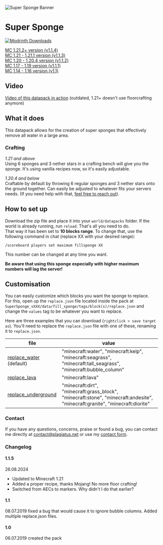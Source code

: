 ![Super Sponge Banner](https://raw.githubusercontent.com/Plagiatus/datapacks/master/super_sponge/banner.png "Super Sponge")

# Super Sponge

[![Modrinth Downloads](https://img.shields.io/modrinth/dt/super-sponge?style=for-the-badge&label=Modrinth%20Downloads&logo=modrinth&color=%231bd96a)](https://modrinth.com/datapack/super-sponge)

[MC 1.21.2+ version (v1.1.4)](https://github.com/Plagiatus/datapacks/raw/master/super_sponge/SuperSponge_v1.1.4.zip)  
[MC 1.21 - 1.21.1 version (v1.1.3)](https://github.com/Plagiatus/datapacks/raw/master/super_sponge/SuperSponge_v1.1.3.zip)  
[MC 1.20 - 1.20.4 version (v1.1.2)](https://github.com/Plagiatus/datapacks/raw/master/super_sponge/SuperSponge_v1.1.2.zip)   
[MC 1.17 - 1.19 version (v1.1.1)](https://github.com/Plagiatus/datapacks/raw/master/super_sponge/SuperSponge_v.1.1.1.zip)    
[MC 1.14 - 1.16 version (v1.1)](https://github.com/Plagiatus/datapacks/raw/master/super_sponge/SuperSponge_v.1.1.zip) 

## Video

[Video of this datapack in action](https://streamable.com/u9ux4) (outdated, 1.21+ doesn't use floorcrafting anymore)

## What it does

This datapack allows for the creation of super sponges that effectively remove all water in a large area.

### Crafting

_1.21 and above_  
Using 6 sponges and 3 nether stars in a crafting bench will give you the sponge. It's using vanilla recipes now, so it's easily adjustable.

_1.20.4 and below_  
Craftable by default by throwing 6 regular sponges and 3 nether stars onto the ground together. Can easily be adjusted to whatever fits your servers needs. (If you need help with that, [feel free to reach out](http://plagiatus.net/#contact)).

## How to set up

Download the zip file and place it into your `world/datapacks` folder. If the world is already running, run `reload`. That's all you need to do.  
That way it has been set to **10 blocks range**. To change that, use the following command in chat (replace XX with your desired range):

    /scoreboard players set maximum fillsponge XX

This number can be changed at any time you want.

**Be aware that using this sponge especially with higher maximum numbers will lag the server!**

## Customisation

You can easily customize which blocks you want the sponge to replace.  
For this, open up the `replace.json` file located inside the pack at `SuperSponge_vXXX/data/fill_sponge/tags/block(s)/replace.json` and change the `values` tag to be whatever you want to replace.

Here are three examples that you can download (`rightclick > save target as`). You'll need to replace the `replace.json` file with one of these, renaming it to `replace.json`.

| file                    | value                                                                                                                        |
|-------------------------|------------------------------------------------------------------------------------------------------------------------------|
| [replace_water](https://github.com/Plagiatus/datapacks/raw/master/super_sponge/replace_water.json) (default)  | "minecraft:water", "minecraft:kelp", "minecraft:seagrass", "minecraft:tall_seagrass", "minecraft:bubble_column"              |
| [replace_lava](https://github.com/Plagiatus/datapacks/raw/master/super_sponge/replace_lava.json)              | "minecraft:lava"                                                                                                             |
| [replace_underground](https://github.com/Plagiatus/datapacks/raw/master/super_sponge/replace_underground.json)| "minecraft:dirt", "minecraft:grass_block", "minecraft:stone", "minecraft:andesite", "minecraft:granite", "minecraft:diorite" |

### Contact

If you have any questions, concerns, praise or found a bug, you can contact me directly at [contact@plagiatus.net](mailto:contact@plagiatus.net) or use my [contact form](http://plagiatus.net/#contact).


### Changelog

#### 1.1.5
26.08.2024  

- Updated to Minecraft 1.21
- Added a proper recipe, thanks Mojang! No more floor crafting!
- Switched from AECs to markers. Why didn't I do that earlier?



#### 1.1
08.07.2019 fixed a bug that would cause it to ignore bubble columns. Added multiple replace.json files.

#### 1.0

06.07.2019 created the pack
 
